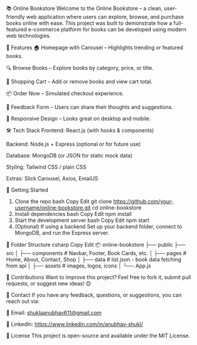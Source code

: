 📚 Online Bookstore
Welcome to the Online Bookstore – a clean, user-friendly web application where users can explore, browse, and purchase books online with ease. This project was built to demonstrate how a full-featured e-commerce platform for books can be developed using modern web technologies.

🌟 Features
🏠 Homepage with Carousel – Highlights trending or featured books.

🔍 Browse Books – Explore books by category, price, or title.

🛒 Shopping Cart – Add or remove books and view cart total.

📦 Order Now – Simulated checkout experience.

💬 Feedback Form – Users can share their thoughts and suggestions.

📱 Responsive Design – Looks great on desktop and mobile.

🛠️ Tech Stack
Frontend: React.js (with hooks & components)

Backend: Node.js + Express (optional or for future use)

Database: MongoDB (or JSON for static mock data)

Styling: Tailwind CSS / plain CSS

Extras: Slick Carousel, Axios, EmailJS

🚀 Getting Started
1. Clone the repo
bash
Copy
Edit
git clone https://github.com/your-username/online-bookstore.git
cd online-bookstore
2. Install dependencies
bash
Copy
Edit
npm install
3. Start the development server
bash
Copy
Edit
npm start
4. (Optional) If using a backend
Set up your backend folder, connect to MongoDB, and run the Express server.

📁 Folder Structure
csharp
Copy
Edit
📦 online-bookstore
├── public
├── src
│   ├── components     # Navbar, Footer, Book Cards, etc.
│   ├── pages          # Home, About, Contact, Shop
│   ├── data           # list.json - book data fetching from api
│   ├── assets         # images, logos, icons
│   └── App.js


🤝 Contributions
Want to improve this project? Feel free to fork it, submit pull requests, or suggest new ideas! 😊

📩 Contact
If you have any feedback, questions, or suggestions, you can reach out via:

📧 Email: shuklaanubhav611@gmail.com

💼 LinkedIn: https://www.linkedin.com/in/anubhav-shukl/

📝 License
This project is open-source and available under the MIT License.
